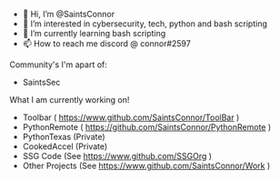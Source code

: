 - 👋 Hi, I’m @SaintsConnor
- 👀 I’m interested in cybersecurity, tech, python and bash scripting 
- 🌱 I’m currently learning bash scripting
- 📫 How to reach me discord @ connor#2597


Community's I'm apart of:
- SaintsSec

What I am currently working on!
- Toolbar ( https://www.github.com/SaintsConnor/ToolBar )
- PythonRemote ( https://github.com/SaintsConnor/PythonRemote )
- PythonTexas (Private)
- CookedAccel (Private)
- SSG Code (See https://www.github.com/SSGOrg )
- Other Projects (See https://www.github.com/SaintsConnor/Work )


